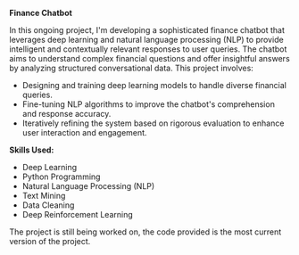 **Finance Chatbot**

In this ongoing project, I'm developing a sophisticated finance chatbot that leverages deep learning and natural language processing (NLP) to provide intelligent and contextually relevant responses to user queries. The chatbot aims to understand complex financial questions and offer insightful answers by analyzing structured conversational data. This project involves:
- Designing and training deep learning models to handle diverse financial queries.
- Fine-tuning NLP algorithms to improve the chatbot's comprehension and response accuracy.
- Iteratively refining the system based on rigorous evaluation to enhance user interaction and engagement.

**Skills Used:**
- Deep Learning
- Python Programming
- Natural Language Processing (NLP)
- Text Mining
- Data Cleaning
- Deep Reinforcement Learning

The project is still being worked on, the code provided is the most current version of 
the project. 
